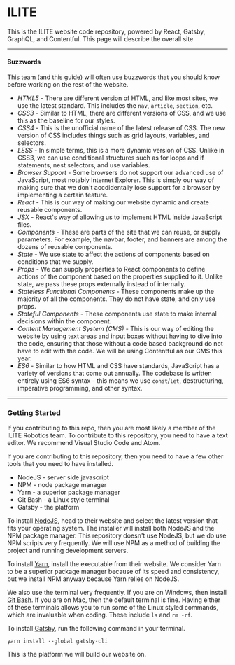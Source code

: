 # ILITE
This is the ILITE website code repository, powered by React, Gatsby, GraphQL, and Contentful. This page will describe the overall site 

****

#### Buzzwords
This team (and this guide) will often use buzzwords that you should know before working on the rest of the website. 

* *HTML5* - There are different version of HTML, and like most sites, we use the latest standard. This includes the `nav`, `article`, `section`, etc.
* *CSS3* - Similar to HTML, there are different versions of CSS, and we use this as the baseline for our styles.
* *CSS4* - This is the unofficial name of the latest release of CSS. The new version of CSS includes things such as grid layouts, variables, and selectors.
* *LESS* - In simple terms, this is a more dynamic version of CSS. Unlike in CSS3, we can use conditional structures such as for loops and if statements, nest selectors, and use variables.
* *Browser Support* - Some browsers do not support our advanced use of JavaScript, most notably Internet Explorer. This is simply our way of making sure that we don't accdidentally lose support for a browser by implementing a certain feature.
* *React* - This is our way of making our website dynamic and create reusable components.
* *JSX* - React's way of allowing us to implement HTML inside JavaScript files.
* *Components* - These are parts of the site that we can reuse, or supply parameters. For example, the navbar, footer, and banners are among the dozens of reusable components. 
* *State* - We use state to affect the actions of components based on conditions that we supply.
* *Props* - We can supply properties to React components to define actions of the component based on the properties supplied to it. Unlike state, we pass these props externally instead of internally.
* *Stateless Functional Components* - These components make up the majority of all the components. They do not have state, and only use props.
* *Stateful Components* - These components use state to make internal decisions within the component.
* *Content Management System (CMS)* - This is our way of editing the website by using text areas and input boxes without having to dive into the code, ensuring that those without a code based background do not have to edit with the code. We will be using Contentful as our CMS this year.
* *ES6* - Similar to how HTML and CSS have standards, JavaScript has a variety of versions that come out annually. The codebase is written entirely using ES6 syntax - this means we use `const`/`let`, destructuring, imperative programming, and other syntax.

***

### Getting Started
If you contributing to this repo, then you are most likely a member of the ILITE Robotics team. To contribute to this repository, you need to have a text editor. We recommend Visual Studio Code and Atom.

If you are contributing to this repository, then you need to have a few other tools that you need to have installed.
* NodeJS - server side javascript
* NPM - node package manager
* Yarn - a superior package manager
* Git Bash - a Linux style terminal
* Gatsby - the platform 

To install [NodeJS](https://nodejs.org/en/), head to their website and select the latest version that fits your operating system. The installer will install both NodeJS and the NPM package manager. This repository doesn't use NodeJS, but we do use NPM scripts very frequently. We will use NPM as a method of building the project and running development servers.

To install [Yarn](https://yarnpkg.com/en/), install the executable from their website. We consider Yarn to be a superior package manager because of its speed and consistency, but we install NPM anyway because Yarn relies on NodeJS.

We also use the terminal very frequently. If you are on Windows, then install [Git Bash](https://git-scm.com/downloads). If you are on Mac, then the default terminal is fine. Having either of these terminals allows you to run some of the Linux styled commands, which are invaluable when coding. These include `ls` and `rm -rf`.

To install [Gatsby](https://www.gatsbyjs.org/), run the following command in your terminal.
```
yarn install --global gatsby-cli
```
This is the platform we will build our website on. 


